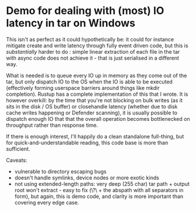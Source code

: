 # Demo for dealing with (most) IO latency in tar on Windows

This isn't as perfect as it could hypothetically be: it could for instance
mitigate create and write latency through fully event driven code, but this is
*substantially* harder to do : simple linear extraction of each file in the tar with async code does
not achieve it - that is just serialised in a different way.

What is needed is to queue every IO up in memory as they come out of the tar,
but only dispatch IO to the OS when the IO is able to be executed (effectively
forming userspace barriers around things like mkdir completion). Rustup has a
complete implementation of this that I wrote. It is however overkill: by the
time that you're not blocking on bulk writes (as it sits in the disk / OS
buffer) or closehandle latency (whether due to disk cache writes happening or
Defender scanning), it is usually possible to dispatch enough IO that that the
overall operation becomes bottlenecked on throughput rather than response time.

If there is enough interest, I'll happily do a clean standalone full-thing, but
for quick-and-understandable reading, this code base is more than sufficient.

Caveats:

- vulnerable to directory escaping bugs
- doesn't handle symlinks, device nodes or more exotic kinds
- not using extended-length paths: very deep (255 char) tar path + output root
  won't extract - easy to fix (\\?\ + the abspath with all separators in \
  form), but again, this is demo code, and clarity is more important than
  covering every edge case.
